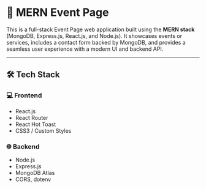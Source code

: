 # 🎉 MERN Event Page

This is a full-stack Event Page web application built using the **MERN stack** (MongoDB, Express.js, React.js, and Node.js). It showcases events or services, includes a contact form backed by MongoDB, and provides a seamless user experience with a modern UI and backend API.

---

## 🛠️ Tech Stack

### 💻 Frontend
- React.js
- React Router
- React Hot Toast
- CSS3 / Custom Styles

### 🌐 Backend
- Node.js
- Express.js
- MongoDB Atlas
- CORS, dotenv
